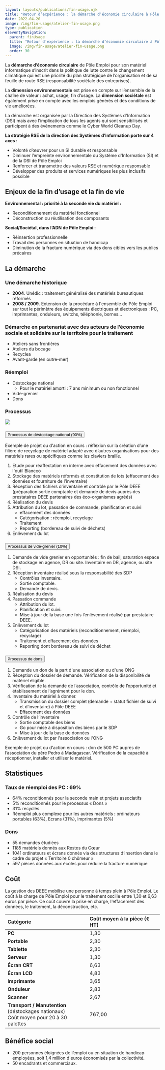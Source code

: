 ```yaml
---
layout: layouts/publications/fin-usage.njk
title: "Retour d’expérience : la démarche d’économie circulaire à Pôle Emploi"
date: 2022-04-20
image: /img/fin-usage/atelier-fin-usage.png
type: publication
eleventyNavigation:
  parent: finUsage
  title: "Retour d’expérience : la démarche d’économie circulaire à Pôle Emploi"
  image: /img/fin-usage/atelier-fin-usage.png
  order: 30
---
```


La **démarche d’économie circulaire** de Pôle Emploi pour son matériel informatique s’inscrit dans la politique de lutte contre le changement climatique qui est une priorité du plan stratégique de l’organisation et de sa feuille de route RSE (responsabilité sociétale des entreprises). 

La **dimension environnementale** est prise en compte sur l’ensemble de la chaîne de valeur : achat, usage, fin d’usage. La **dimension sociétale** est également prise en compte avec les emplois générés et des conditions de vie améliorées.

La démarche est organisée par la Direction des Systèmes d'Information (DSI) mais avec l’implication de tous les agents qui sont sensibilisés et participent à des événements comme le Cyber World Cleanup Day.  

**La stratégie RSE de la direction des Systèmes d’Information porte sur 4 axes :**

- Volonté d’œuvrer pour un SI durable et responsable
- Diminuer l’empreinte environnementale du Système d'Information (SI) et de la DSI de Pôle Emploi
- Renforcer et transmettre des valeurs RSE et numérique responsable
- Développer des produits et services numériques les plus inclusifs possible

## Enjeux de la fin d’usage et la fin de vie

**Environnemental : priorité à la seconde vie du matériel :**

- Reconditionnement du matériel fonctionnel
- Déconstruction ou réutilisation des composants

**Social/Sociétal, dans l’ADN de Pôle Emploi :**

- Réinsertion professionnelle
- Travail des personnes en situation de handicap
- Diminution de la fracture numérique via des dons ciblés vers les publics précaires

## La démarche

### Une démarche historique

* **2004**. Unédic : traitement généralisé des matériels bureautiques réformés
* **2008 / 2009**. Extension de la procédure à l'ensemble de Pôle Emploi sur tout le périmètre des équipements électriques et électroniques : PC, imprimantes, onduleurs, switchs, téléphonie, bornes...

### Démarche en partenariat avec des acteurs de l’économie sociale et solidaire sur le territoire pour le traitement

- Ateliers sans frontières
- Ateliers du bocage
- Recyclea
- Avant-garde (en outre-mer)

### Réemploi

- Déstockage national 
  - Pour le matériel amorti : 7 ans minimum ou non fonctionnel
- Vide-grenier
- Dons

### Processus

![](/img/fin-usage/process-pole-emploi.png)

<div class="fr-accordions-group">
<section class="fr-accordion">
<h3 class="fr-accordion__title">
<button class="fr-accordion__btn" aria-expanded="false" aria-controls="figure-processus-destockage">Processus de déstockage national (90%)</button>
</h3>
<div class="fr-collapse" id="figure-processus-destockage">

Exemple de projet ou d'action en cours : réflexion sur la création d’une filière de recyclage de matériel adapté avec d’autres organisations pour des matériels rares ou spécifiques comme les claviers braille.

1. Etude pour réaffectation en interne avec effacement des données avec l'outil Blancco
2. Stockage des matériels réformés et constitution de lots (effacement des données et fourniture de l'inventaire)
3. Réception des fichiers d'inventaire et contrôle par le Pôle DEEE (préparation sortie comptable et demande de devis auprès des prestataires DEEE partenaires des éco-organismes agréés)
4. Réalisation du devis
5. Attribution du lot, passation de commande, planification et suivi
    * effacement des données
    * Catégorisation : réemploi, recyclage
    * Traitement
    * Reporting (bordereau de suivi de déchets)
6. Enlèvement du lot

</div>
</section>

<section class="fr-accordion">
<h3 class="fr-accordion__title">
<button class="fr-accordion__btn" aria-expanded="false" aria-controls="figure-processus-videgrenier">Processus de vide-grenier (10%)</button>
</h3>
<div class="fr-collapse" id="figure-processus-videgrenier">

1. Demande de vide grenier en opportunités : fin de bail, saturation espace de stockage en agence, DR ou site. Inventaire en DR, agence, ou site DSI.
2. Réception inventaire réalisé sous la responsabilité des SDP
    * Contrôles inventaire.
    * Sortie comptable.
    * Demande de devis.
3. Réalisation du devis
4. Passation commande
    * Attribution du lot.
    * Planification et suivi.
    * Mise à jour de la base une fois l’enlèvement réalisé par prestataire DEEE.
5. Enlèvement du lot 
    * Catégorisation des matériels (reconditionnement, réemploi, recyclage)  
    * Traitement et effacement des données 
    * Reporting dont bordereau de suivi de déchet

</div>
</section>

<section class="fr-accordion">
<h3 class="fr-accordion__title">
<button class="fr-accordion__btn" aria-expanded="false" aria-controls="figure-processus-don">Processus de dons</button>
</h3>
<div class="fr-collapse" id="figure-processus-don">

1. Demande un don de la part d'une association ou d'une ONG
2. Réception du dossier de demande. Vérification de la disponibilité de matériel éligible.
3. Vérification de la demande de l’association, contrôle de l’opportunité et établissement de l’agrément pour le don.
4. Inventaire du matériel à donner.
    * Transmission du dossier complet (demande + statut fichier de suivi et d’inventaire) à Pôle DEEE 
    * Effacement des données 
5. Contrôle de l’inventaire 
    * Sortie comptable des biens
    * Go pour mise à disposition des biens par le SDP 
    * Mise à jour de la base de données
6. Enlèvement du lot par l'association ou l'ONG

Exemple de projet ou d'action en cours : don de 500 PC auprès de l’association du père Pedro à Madagascar. Vérification de la capacité à réceptionner, installer et utiliser le matériel.

</div>
</section>
</div>


## Statistiques

### Taux de réemploi des PC : 69%

- 64% reconditionnés pour la seconde main et projets associatifs
- 5% reconditionnés pour le processus « Dons »
- 31% recyclés
- Réemploi plus complexe pour les autres matériels : ordinateurs portables (63%), Ecrans (31%), Imprimantes (5%)

### Dons

- 55 demandes étudiées
- 1185 matériels donnés aux Restos du Cœur
- 1041 ordinateurs et écrans donnés via des structures d’insertion dans le cadre du projet « Territoire 0 chômeur »
- 597 pièces données aux écoles pour réduire la fracture numérique 

## Coût

La gestion des DEEE mobilise une personne à temps plein à Pôle Emploi. Le coût à la charge de Pôle Emploi pour le traitement oscille entre 1,30 et 6,63 euros par pièce. Ce coût couvre la prise en charge, l'effacement des données, le traitement, la déconstruction, etc.

<div class="fr-table">

|Catégorie|Coût moyen à la pièce (€ HT)|
| :- | :- |
|**PC**|1,30|
|**Portable**|2,30|
|**Tablette**|2,30|
|**Serveur**|1,30|
|**Écran CRT**|6,63|
|**Écran LCD**|4,83|
|**Imprimante**|3,65|
|**Onduleur**|2,83|
|**Scanner**|2,67|
|**Transport / Manutention**<br>(déstockages nationaux)<br>Coût moyen pour 20 à 30 palettes|767,00|

</div>

## Bénéfice social

- 200 personnes éloignées de l’emploi ou en situation de handicap employées, soit 1,4 million d'euros économisés par la collectivité.
- 50 encadrants et commerciaux.
